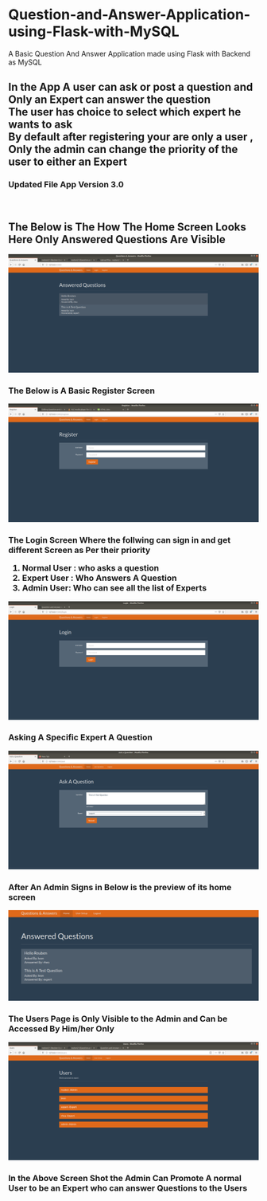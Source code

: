 # Question-and-Answer-Application-using-Flask-with-MySQL
A Basic Question And Answer Application made using Flask with Backend as MySQL
<h2> In the App A user can ask or post a question and Only an Expert can answer the question <br>
  The user has choice to select which expert he wants to ask<br>
  By default after registering your are only a user , <br> Only the admin can change the priority of the user to either an Expert<br>
</h2>
<h3> Updated File App Version 3.0 <br>
</h3>

<br>
<h2> The Below is The How The Home Screen Looks <br>
Here Only Answered Questions Are Visible</h2>
<img src="https://raw.githubusercontent.com/reuben21/Question-and-Answer-Application-using-Flask-with-MySQL/master/App%20Version%203.0/home.png")
<br>
<h3>The Below is A Basic Register Screen </h3>

![](https://raw.githubusercontent.com/reuben21/Question-and-Answer-Application-using-Flask-with-MySQL/master/App%20Version%202.0/Register.png)

<h3> The Login Screen Where the follwing can sign in and get different Screen as Per their priority<br>
   <ol>
  <li>Normal User : who asks a question</li>
  <li>Expert User : Who Answers A Question</li>
  <li>Admin User: Who can see all the list of Experts</li>
</ol> 
  </h3>

![](https://raw.githubusercontent.com/reuben21/Question-and-Answer-Application-using-Flask-with-MySQL/master/App%20Version%202.0/Login.png)

<h3> Asking A Specific Expert A Question </h3>

![](https://raw.githubusercontent.com/reuben21/Question-and-Answer-Application-using-Flask-with-MySQL/master/App%20Version%202.0/askaQ.png)

<h3>After An Admin Signs in Below is the preview of its home screen </h3>
<img src="https://raw.githubusercontent.com/reuben21/Question-and-Answer-Application-using-Flask-with-MySQL/master/App%20Version%203.0/adminS1.png" >
<h3> The Users Page is Only Visible to the Admin and Can be Accessed By Him/her Only</h3>
<img src="https://raw.githubusercontent.com/reuben21/Question-and-Answer-Application-using-Flask-with-MySQL/master/App%20Version%203.0/users.png" >
<h3>In the Above Screen Shot the Admin Can Promote A normal User to be an Expert who can answer Questions to the Users</h3>
